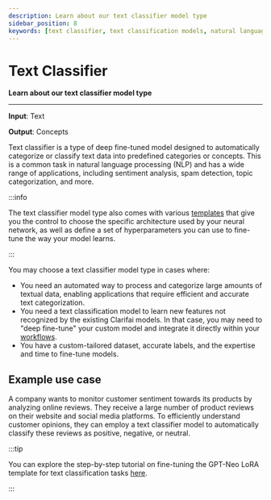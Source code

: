 ```yaml
---
description: Learn about our text classifier model type
sidebar_position: 8
keywords: [text classifier, text classification models, natural language processing, NLP text classification, machine learning text classification, AI text classification, text analysis models, text categorization, deep learning text classification, custom text classifier, pre-trained text classifier, text recognition AI ]
---
```


# Text Classifier 

**Learn about our text classifier model type**
<hr />

**Input**: Text

**Output**: Concepts

Text classifier is a type of deep fine-tuned model designed to automatically categorize or classify text data into predefined categories or concepts. This is a common task in natural language processing (NLP) and has a wide range of applications, including sentiment analysis, spam detection, topic categorization, and more. 

:::info

The text classifier model type also comes with various [templates](https://docs.clarifai.com/portal-guide/model/deep-training/text-templates) that give you the control to choose the specific architecture used by your neural network, as well as define a set of hyperparameters you can use to fine-tune the way your model learns.

::: 

You may choose a text classifier model type in cases where:

- You need an automated way to process and categorize large amounts of textual data, enabling applications that require efficient and accurate text categorization.
- You need a text classification model to learn new features not recognized by the existing Clarifai models. In that case, you may need to "deep fine-tune" your custom model and integrate it directly within your [workflows](https://docs.clarifai.com/portal-guide/workflows/).
- You have a custom-tailored dataset, accurate labels, and the expertise and time to fine-tune models.

## Example use case

A company wants to monitor customer sentiment towards its products by analyzing online reviews. They receive a large number of product reviews on their website and social media platforms. To efficiently understand customer opinions, they can employ a text classifier model to automatically classify these reviews as positive, negative, or neutral. 

:::tip

You can explore the step-by-step tutorial on fine-tuning the GPT-Neo LoRA template for text classification tasks [here](https://www.clarifai.com/blog/fine-tuning-gpt-neo-for-text-classification).

:::